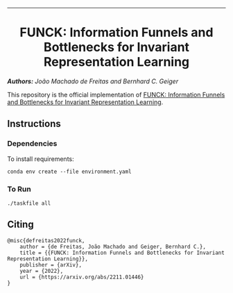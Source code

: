 ---

<span style="text-align: center;">

# FUNCK: Information Funnels and Bottlenecks for Invariant Representation Learning

</span>

_**Authors:** João Machado de Freitas and Bernhard C. Geiger_

This repository is the official implementation of
[FUNCK: Information Funnels and Bottlenecks for Invariant Representation Learning](https://arxiv.org/abs/2211.01446).

## Instructions

### Dependencies

To install requirements:
```shell
conda env create --file environment.yaml
```

### To Run

```shell
./taskfile all
```

## Citing
```text
@misc{defreitas2022funck,
    author = {de Freitas, João Machado and Geiger, Bernhard C.},
    title = {{FUNCK: Information Funnels and Bottlenecks for Invariant Representation Learning}},
    publisher = {arXiv},
    year = {2022},
    url = {https://arxiv.org/abs/2211.01446}
}
```
